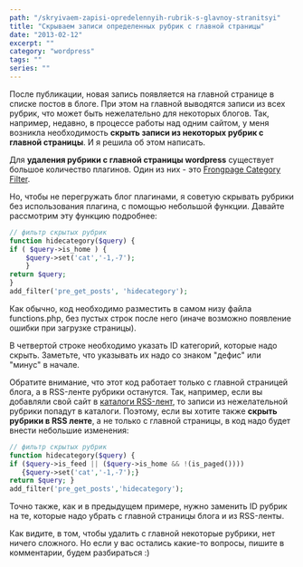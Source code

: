 ```yaml
---
path: "/skryivaem-zapisi-opredelennyih-rubrik-s-glavnoy-stranitsyi"
title: "Скрываем записи определенных рубрик с главной страницы"
date: "2013-02-12"
excerpt: ""
category: "wordpress"
tags: ""
series: ""
---
```


После публикации, новая запись появляется на главной странице в списке постов в блоге. При этом на главной выводятся записи из всех рубрик, что может быть нежелательно для некоторых блогов. Так, например, недавно, в процессе работы над одним сайтом, у меня возникла необходимость **скрыть записи из некоторых рубрик с главной страницы**. И я решила об этом написать.

Для **удаления рубрики с главной страницы wordpress** существует большое количество плагинов. Один из них - это [Frongpage Category Filter](http://wordpress.org/extend/plugins/frontpage-category-filter/).

Но, чтобы не перегружать блог плагинами, я советую скрывать рубрики без использования плагина, с помощью небольшой функции. Давайте рассмотрим эту функцию подробнее:

```php
// фильтр скрытых рубрик
function hidecategory($query) {
if ( $query->is_home ) {
	$query->set('cat','-1,-7');
	}
return $query;
}
add_filter('pre_get_posts', 'hidecategory');
```

Как обычно, код необходимо разместить в самом низу файла functions.php, без пустых строк после него (иначе возможно появление ошибки при загрузке страницы).

В четвертой строке необходимо указать ID категорий, которые надо скрыть. Заметьте, что указывать их надо со знаком "дефис" или "минус" в начале.

Обратите внимание, что этот код работает только с главной страницей блога, а в RSS-ленте рубрики останутся. Так, например, если вы добавляли свой сайт в [каталоги RSS-лент](http://oriolo.ru/monetizatsiya/add-to-rss-catalog/), то записи из нежелательной рубрики попадут в каталоги. Поэтому, если вы хотите также **скрыть рубрики в RSS ленте**, а не только с главной страницы, в код надо будет внести небольшие изменения:

```php
// фильтр скрытых рубрик
function hidecategory($query) {
if ($query->is_feed || ($query->is_home && !(is_paged())))
   {$query->set('cat','-1,-7');}
return $query; }
add_filter('pre_get_posts','hidecategory');
```

Точно также, как и в предыдущем примере, нужно заменить ID рубрик на те, которые надо убрать с главной страницы блога и из RSS-ленты.

Как видите, в том, чтобы удалить с главной некоторые рубрики, нет ничего сложного. Но если у вас остались какие-то вопросы, пишите в комментарии, будем разбираться :)
